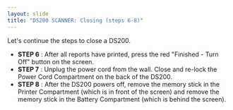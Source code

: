 ```yaml
---
layout: slide
title: "DS200 SCANNER: Closing (steps 6-8)"
---
```


Let&#39;s continue the steps to close a DS200.

- **STEP 6** : After all reports have printed, press the red &quot;Finished - Turn Off&quot; button on the screen.
- **STEP 7** : Unplug the power cord from the wall. Close and re-lock the Power Cord Compartment on the back of the DS200.
- **STEP 8** : After the DS200 powers off, remove the memory stick in the Printer Compartment (which is in front of the screen) and remove the memory stick in the Battery Compartment (which is behind the screen).
